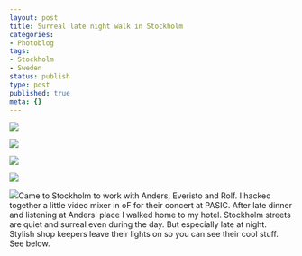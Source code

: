 ```yaml
---
layout: post
title: Surreal late night walk in Stockholm
categories:
- Photoblog
tags:
- Stockholm
- Sweden
status: publish
type: post
published: true
meta: {}
---
```


![](/squarespace_images/static_500baf96c4aa540325612fa5_5019f387e4b0b45850a9105f_5019f387e4b0b45850a91060_1288951832000__img.jpg_)
  

  
   
![](/squarespace_images/static_500baf96c4aa540325612fa5_5019f387e4b0b45850a9105f_5019f387e4b0b45850a91061_1288951832000__img.jpg_)
  

  
   
![](/squarespace_images/static_500baf96c4aa540325612fa5_5019f387e4b0b45850a9105f_5019f387e4b0b45850a91062_1288951832000__img.jpg_)
  

  
   
![](/squarespace_images/static_500baf96c4aa540325612fa5_5019f387e4b0b45850a9105f_5019f387e4b0b45850a91063_1288951832000__img.jpg_)
  

  
   
![](/squarespace_images/static_500baf96c4aa540325612fa5_5019f387e4b0b45850a9105f_5019f387e4b0b45850a91064_1288951832000__img.jpg_)Came to Stockholm to work with Anders, Everisto and Rolf. I hacked together a little video mixer in oF for their concert at PASIC. After late dinner and listening at Anders' place I walked home to my hotel. Stockholm streets are quiet and surreal even during the day. But especially late at night. Stylish shop keepers leave their lights on so you can see their cool stuff. See below.
